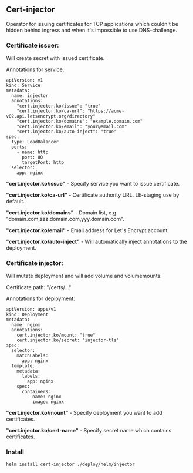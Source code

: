 ## Cert-injector

Operator for issuing certificates for TCP applications 
which couldn't be hidden behind ingress and when it's impossible to use DNS-challenge.


### Certificate issuer:

Will create secret with issued certificate.

Annotations for service:
```
apiVersion: v1
kind: Service
metadata:
  name: injector
  annotations:
    "cert.injector.ko/issue": "true"
    "cert.injector.ko/ca-url": "https://acme-v02.api.letsencrypt.org/directory"
    "cert.injector.ko/domains": "example.domain.com"
    "cert.injector.ko/email": "your@email.com"
    "cert.injector.ko/auto-inject": "true"
spec:
  type: LoadBalancer
  ports:
    - name: http
      port: 80
      targetPort: http
  selector:
    app: nginx
```

**"cert.injector.ko/issue"** - Specify service you want to issue certificate.

**"cert.injector.ko/ca-url"** - Certificate authority URL. LE-staging use by default.

**"cert.injector.ko/domains"** - Domain list, e.g. "domain.com,zzz.domain.com,yyy.domain.com".

**"cert.injector.ko/email"** - Email address for Let's Encrypt account.

**"cert.injector.ko/auto-inject"** - Will automatically inject annotations to the deployment.

### Certificate injector:

Will mutate deployment and will add volume and volumemounts.

Certificate path: "/certs/..."

Annotations for deployment:
```
apiVersion: apps/v1
kind: Deployment
metadata:
  name: nginx
  annotations:
    cert.injector.ko/mount: "true"
    cert.injector.ko/secret: "injector-tls"
spec:
  selector:
    matchLabels:
      app: nginx
  template:
    metadata:
      labels:
        app: nginx
    spec:
      containers:
        - name: nginx
          image: nginx

```

**"cert.injector.ko/mount"** - Specify deployment you want to add certificates.

**"cert.injector.ko/cert-name"** - Specify secret name which contains certificates.

### Install
```
helm install cert-injector ./deploy/helm/injector
```
